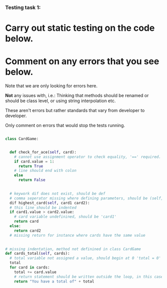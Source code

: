 ### Testing task 1:

# Carry out static testing on the code below.
# Comment on any errors that you see below.

Note that we are only looking for errors here.

**Not** any issues with, i.e.: 
Thinking that methods should be renamed or should be class level, or using string interpolation etc. 

These aren't errors but rather standards that vary from developer to developer. 

Only comment on errors that would stop the tests running.

```python

class CardGame:


  def check_for_ace(self, card):
    # cannot use assignment operator to check equality, '==' required.
    if card.value = 1:
      return True
    # line should end with colon
    else
      return False
   

  # keywork dif does not exist, should be def
  # comma seperator missing where defining parameters, should be (self, card1, card2)
  dif highest_card(self, card1 card2):
  # this line should be indented
  if card1.value > card2.value:
    # card variable undefinined, should be 'card1'
    return card
  else:
    return card2
  # missing return for instance where cards have the same value
  

# missing indentation, method not definined in class CardGame
def cards_total(self, cards):
  # total variable not assigned a value, should begin at 0 'total = 0'
  total
  for card in cards:
    total += card.value
    # return statement should be written outside the loop, in this case it will stop the function after checking only the first card object in the list
    return "You have a total of" + total
  
```
